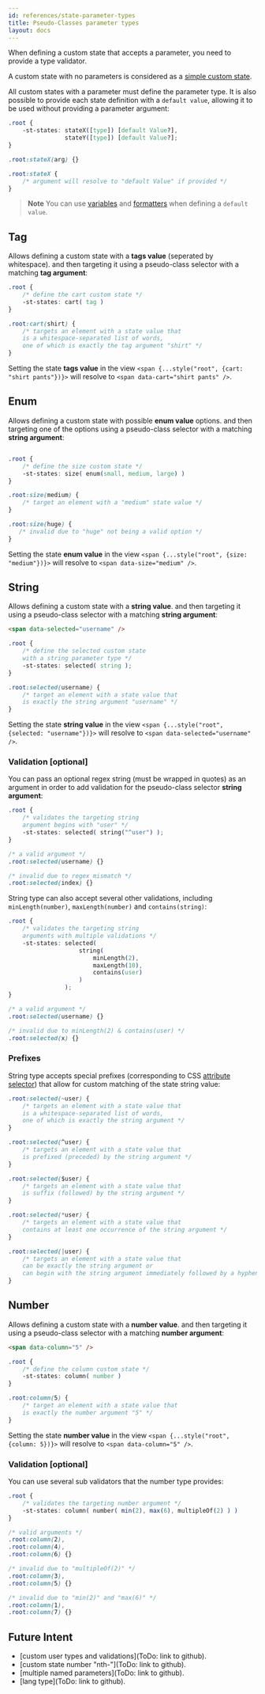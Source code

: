 ```yaml
---
id: references/state-parameter-types
title: Pseudo-Classes parameter types
layout: docs
---
```


When defining a custom state that accepts a parameter, you need to provide a type validator. 

A custom state with no parameters is considered as a [simple custom state](./pseudo-classes.md#simple-custom-states).

All custom states with a parameter must define the parameter type. It is also possible to provide each state definition with a `default value`, allowing it to be used without providing a parameter argument:
```css
.root {
    -st-states: stateX([type]) [default Value?], 
                stateY([type]) [default Value?];
}

.root:stateX(arg) {}

.root:stateX {
    /* argument will resolve to "default Value" if provided */
}
```

> **Note** 
> You can use [variables](./variables.md) and [formatters](./formatters.md) when defining a `default value`.

## Tag

Allows defining a custom state with a **tags value** (seperated by whitespace). and then targeting it using a pseudo-class selector with a matching **tag argument**:

```css
.root {
    /* define the cart custom state */
    -st-states: cart( tag )
}

.root:cart(shirt) {
    /* targets an element with a state value that
    is a whitespace-separated list of words, 
    one of which is exactly the tag argument "shirt" */
}
```

Setting the state **tags value** in the view `<span {...style("root", {cart: "shirt pants"})}>` will resolve to `<span data-cart="shirt pants" />`.

## Enum

Allows defining a custom state with possible **enum value** options. and then targeting one of the options using a pseudo-class selector with a matching **string argument**:

```html

```

```css
.root {
    /* define the size custom state */
    -st-states: size( enum(small, medium, large) )
}

.root:size(medium) {
    /* target an element with a "medium" state value */
}

.root:size(huge) {
   /* invalid due to "huge" not being a valid option */
}
```

Setting the state **enum value** in the view `<span {...style("root", {size: "medium"})}>` will resolve to `<span data-size="medium" />`.

## String

Allows defining a custom state with a **string value**. and then targeting it using a pseudo-class selector with a matching **string argument**:

```html
<span data-selected="username" />
```

```css
.root {
    /* define the selected custom state 
    with a string parameter type */
    -st-states: selected( string );
}

.root:selected(username) {
    /* target an element with a state value that 
    is exactly the string argument "username" */
}
```

Setting the state **string value** in the view `<span {...style("root", {selected: "username"})}>` will resolve to `<span data-selected="username" />`.

### Validation [optional]

You can pass an optional regex string (must be wrapped in quotes) as an argument in order to add validation for the pseudo-class selector **string argument**:

```css
.root {
    /* validates the targeting string 
    argument begins with "user" */
    -st-states: selected( string("^user") );
}

/* a valid argument */
.root:selected(username) {}

/* invalid due to regex mismatch */
.root:selected(index) {}
```

String type can also accept several other validations, including `minLength(number)`, `maxLength(number)` and `contains(string)`:

```css
.root {
    /* validates the targeting string 
    arguments with multiple validations */
    -st-states: selected( 
                    string( 
                        minLength(2), 
                        maxLength(10), 
                        contains(user) 
                    ) 
                );
}

/* a valid argument */
.root:selected(username) {}

/* invalid due to minLength(2) & contains(user) */
.root:selected(x) {}
```

### Prefixes

String type accepts special prefixes (corresponding to CSS [attribute selector](https://developer.mozilla.org/en-US/docs/Web/CSS/Attribute_selectors)) that allow for custom matching of the state string value:

```css
.root:selected(~user) {
    /* targets an element with a state value that
    is a whitespace-separated list of words, 
    one of which is exactly the string argument */
}

.root:selected(^user) {
    /* targets an element with a state value that
    is prefixed (preceded) by the string argument */
}

.root:selected($user) {
    /* targets an element with a state value that
    is suffix (followed) by the string argument */
}

.root:selected(*user) {
    /* targets an element with a state value that 
    contains at least one occurrence of the string argument */
}

.root:selected(|user) {
    /* targets an element with a state value that
    can be exactly the string argument or 
    can begin with the string argument immediately followed by a hyphen, "-" */
}
```

## Number

Allows defining a custom state with a **number value**. and then targeting it using a pseudo-class selector with a matching **number argument**:

```html
<span data-column="5" />
```

```css
.root {
    /* define the column custom state */
    -st-states: column( number )
}

.root:column(5) {
    /* target an element with a state value that 
    is exactly the number argument "5" */
}
```

Setting the state **number value** in the view `<span {...style("root", {column: 5})}>` will resolve to `<span data-column="5" />`.

### Validation [optional]

You can use several sub validators that the number type provides:

```css
.root {
    /* validates the targeting number argument */
    -st-states: column( number( min(2), max(6), multipleOf(2) ) )
}

/* valid arguments */
.root:column(2),
.root:column(4),
.root:column(6) {}

/* invalid due to "multipleOf(2)" */
.root:column(3),
.root:column(5) {}

/* invalid due to "min(2)" and "max(6)" */
.root:column(1),
.root:column(7) {}
```

## Future Intent

* [custom user types and validations](ToDo: link to github).
* [custom state number "nth-"](ToDo: link to github).
* [multiple named parameters](ToDo: link to github).
* [lang type](ToDo: link to github).